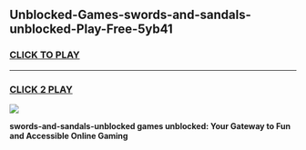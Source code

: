 
## Unblocked-Games-swords-and-sandals-unblocked-Play-Free-5yb41
<h3>
<a href="https://premium76.site?title=swords-and-sandals-unblocked&ref=23A">CLICK TO PLAY</a></h3>
<hr>

<h3>
<a href="https://premium76.site?title=swords-and-sandals-unblocked&ref=23A">CLICK 2 PLAY</a>
  
</h3>

<a href="https://premium76.site?title=swords-and-sandals-unblocked&ref=23A"><img src="https://clearcache.store/games.png"></a>


**swords-and-sandals-unblocked games unblocked: Your Gateway to Fun and Accessible Online Gaming**
